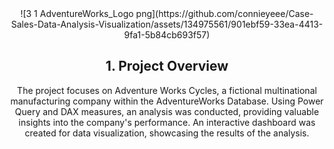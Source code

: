 <div align="center">
![3 1 AdventureWorks_Logo png](https://github.com/connieyeee/Case-Sales-Data-Analysis-Visualization/assets/134975561/901ebf59-33ea-4413-9fa1-5b84cb693f57)

## 1. Project Overview
The project focuses on Adventure Works Cycles, a fictional multinational manufacturing company within the AdventureWorks Database. Using Power Query and DAX measures, an analysis was conducted, providing valuable insights into the company's performance. An interactive dashboard was created for data visualization, showcasing the results of the analysis.

